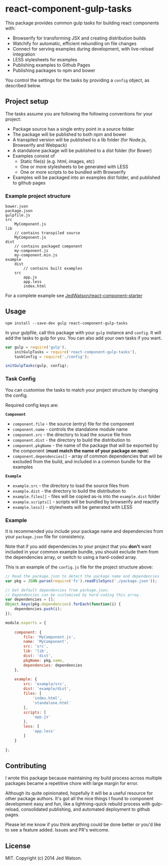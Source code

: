 react-component-gulp-tasks
==========================

This package provides common gulp tasks for building react components with:

* Browserify for transforming JSX and creating distribution builds
* Watchify for automatic, efficient rebundling on file changes
* Connect for serving examples during development, with live-reload integration
* LESS stylesheets for examples
* Publishing examples to Github Pages
* Publishing packages to npm and bower

You control the settings for the tasks by providing a `config` object, as described below.


## Project setup

The tasks assume you are following the following conventions for your project:

* Package source has a single entry point in a source folder
* The package will be published to both npm and bower
* A transpiled version will be published to a lib folder (for Node.js, Browserify and Webpack)
* A standalone package will be published to a dist folder (for Bower)
* Examples consist of
	* Static file(s) (e.g. html, images, etc)
	* One or more stylesheets to be generated with LESS
	* One or more scripts to be bundled with Browserify
* Examples will be packaged into an examples dist folder, and published to github pages

### Example project structure

```
bower.json
package.json
gulpfile.js
src
	MyComponent.js
lib
	// contains transpiled source
	MyComponent.js
dist
	// contains packaged component
    my-component.js
    my-component.min.js
example
	dist
		// contains built examples
	src
		app.js
		app.less
		index.html
```

For a complete example see [JedWatson/react-component-starter](https://github.com/JedWatson/react-component-starter)


## Usage

```
npm install --save-dev gulp react-component-gulp-tasks
```

In your gulpfile, call this package with your `gulp` instance and `config`. It will add the tasks to gulp for you. You can also add your own tasks if you want.

```javascript
var gulp = require('gulp'),
	initGulpTasks = require('react-component-gulp-tasks'),
	taskConfig = require('./config');

initGulpTasks(gulp, config);
```

### Task Config

You can customise the tasks to match your project structure by changing the config.

Required config keys are:

**`Component`**

* `component.file` - the source (entry) file for the component
* `component.name` - controls the standalone module name
* `component.src` - the directory to load the source file from
* `component.dist` - the directory to build the distribution to
* `component.pkgName` - the name of the package that will be exported by the component (**must match the name of your package on npm**)
* `component.dependencies[]` - array of common dependencies that will be excluded from the build, and included in a common bundle for the examples

**`Example`**

* `example.src` - the directory to load the source files from
* `example.dist` - the directory to build the distribution to
* `example.files[]` - files will be copied as-is into the `example.dist` folder
* `example.scripts[]` - scripts will be bundled by browserify and reactify
* `example.less[]` - stylesheets will be generated with LESS

### Example

It is recommended you include your package name and dependencies from your `package.json` file for consistency.

Note that if you add dependencies to your project that you **don't** want included in your common example bundle, you should exclude them from the dependencies array, or switch to using a hard-coded array.

This is an example of the `config.js` file for the project structure above:

```javascript
// Read the package.json to detect the package name and dependencies
var pkg = JSON.parse(require('fs').readFileSync('./package.json'));

// Get default dependencies from package.json.
// Dependencies can be customised by hard-coding this array.
var dependencies = [];
Object.keys(pkg.dependencies).forEach(function(i) {
	dependencies.push(i);
});

module.exports = {
	
	component: {
		file: 'MyComponent.js',
		name: 'MyComponent',
		src: 'src',
		lib: 'lib',
		dist: 'dist',
		pkgName: pkg.name,
		dependencies: dependencies
	},
	
	example: {
		src: 'example/src',
		dist: 'example/dist',
		files: [
			'index.html',
			'standalone.html'
		],
		scripts: [
			'app.js'
		],
		less: [
			'app.less'
		]
	}
	
};
```

## Contributing

I wrote this package because maintaining my build process across multiple packages became a repetitive chore with large margin for error.

Although its quite opinionated, hopefully it will be a useful resource for other package authors. It's got all the nice things I found to component development easy and fun, like a lightning-quick rebuild process with gulp-reload, consolidated publishing, and automated deployment to github pages.

Please let me know if you think anything could be done better or you'd like to see a feature added. Issues and PR's welcome.


## License

MIT. Copyright (c) 2014 Jed Watson.

